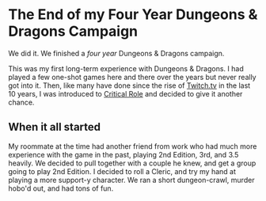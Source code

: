 # The End of my Four Year Dungeons & Dragons Campaign

We did it. We finished a _four year_ Dungeons & Dragons campaign. 

This was my first long-term experience with Dungeons & Dragons. I had played a few one-shot games here and there over the years but never really got into it. Then, like many have done since the rise of [Twitch.tv](https://twitch.tv) in the last 10 years, I was introduced to [Critical Role](https://critrole.com/) and decided to give it another chance. 

## When it all started
My roommate at the time had another friend from work who had much more experience with the game in the past, playing 2nd Edition, 3rd, and 3.5 heavily. We decided to pull together with a couple he knew, and get a group going to play 2nd Edition. I decided to roll a Cleric, and try my hand at playing a more support-y character. We ran a short dungeon-crawl, murder hobo'd out, and had tons of fun. 
